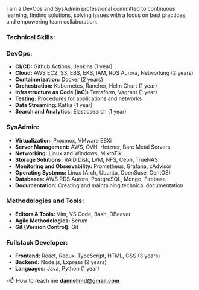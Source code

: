 I am a DevOps and SysAdmin professional committed to continuous learning, finding solutions, solving issues with a focus on best practices, and empowering team collaboration.
### Technical Skills:

### DevOps:
- **CI/CD:** Github Actions, Jenkins (1 year)
- **Cloud:** AWS EC2, S3, EBS, EKS, IAM, RDS Aurora, Networking (2 years)
- **Containerization:** Docker (2 years)
- **Orchestration:** Kubernetes, Rancher, Helm Chart (1 year)
- **Infrastructure as Code (IaC):** Terraform, Vagrant (1 year)
- **Testing:** Procedures for applications and networks
- **Data Streaming:** Kafka (1 year)
- **Search and Analytics:** Elasticsearch (1 year)

### SysAdmin:
- **Virtualization:** Proxmox, VMware ESXi
- **Server Management:** AWS, OVH, Hetzner, Bare Metal Servers
- **Networking:** Linux and Windows, MikroTik
- **Storage Solutions:** RAID Disk, LVM, NFS, Ceph, TrueNAS
- **Monitoring and Observability:** Prometheus, Grafana, cAdvisor
- **Operating Systems:** Linux (Arch, Ubuntu, OpenSuse, CentOS)
- **Databases:** AWS RDS Aurora, PostgreSQL, Mongo, Firebase
- **Documentation:** Creating and maintaining technical documentation

### Methodologies and Tools:
- **Editors & Tools:** Vim, VS Code, Bash, DBeaver
- **Agile Methodologies:** Scrum
- **Git (Version Control):** Git

### Fullstack Developer:
- **Frontend:** React, Redux, TypeScript, HTML, CSS (3 years)
- **Backend:** Node.js, Express (2 years)
- **Languages:** Java, Python (1 year)


-📫 How to reach me **dannellmd@gmail.com**

